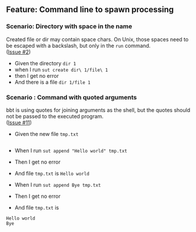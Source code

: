 ## Feature: Command line to spawn processing

### Scenario: Directory with space in the name

Created file or dir may contain space chars.
On Unix, those spaces need to be escaped with a backslash, but only in the `run` command.  
([Issue #2](https://github.com/LionelDraghi/bbt/issues/2#issue-2406271975))

- Given the directory `dir 1`
- when I run `sut create dir\ 1/file\ 1` 
- then I get no error
- And there is a file `dir 1/file 1`


### Scenario : Command with quoted arguments

bbt is using quotes for joining arguments as the shell, but the quotes should not be
passed to the executed program.  
([Issue #11](https://github.com/LionelDraghi/bbt/issues/11))

- Given the new file `tmp.txt`
~~~
~~~
  
- When I run `sut append "Hello world" tmp.txt`
- Then I get no error
- And file `tmp.txt` is `Hello world`

- When I run `sut append Bye tmp.txt`
- Then I get no error
- And file `tmp.txt` is 
~~~
Hello world
Bye
~~~